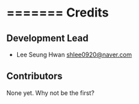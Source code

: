 =======
Credits
=======

Development Lead
----------------

* Lee Seung Hwan <shlee0920@naver.com>

Contributors
------------

None yet. Why not be the first?
